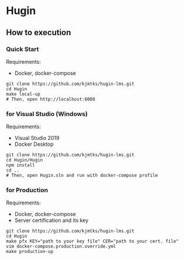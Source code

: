 # Hugin



## How to execution

### Quick Start

Requirements:
* Docker, docker-compose

```
git clone https://github.com/kjmtks/hugin-lms.git
cd Hugin
make local-up
# Then, open http://localhost:8080
```

### for Visual Studio (Windows)

Requirements:
* Visual Studio 2019
* Docker Desktop

```
git clone https://github.com/kjmtks/hugin-lms.git
cd Hugin/Hugin
npm install
cd ..
# Then, open Hugin.sln and run with docker-compose profile
```

### for Production

Requirements:
* Docker, docker-compose
* Server certification and its key

```
git clone https://github.com/kjmtks/hugin-lms.git
cd Hugin
make pfx KEY="path to your key file" CER="path to your cert. file"
vim docker-compose.production.override.yml
make production-up
```

